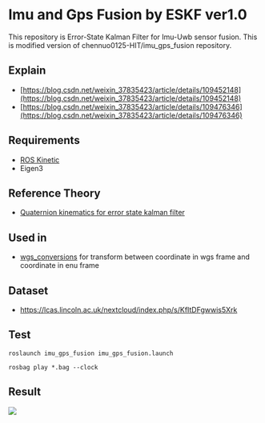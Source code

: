 # Imu and Gps Fusion by ESKF ver1.0
This repository is Error-State Kalman Filter for Imu-Uwb sensor fusion.
This is modified version of chennuo0125-HIT/imu_gps_fusion repository.
## Explain
- [https://blog.csdn.net/weixin_37835423/article/details/109452148](https://blog.csdn.net/weixin_37835423/article/details/109452148)
- [https://blog.csdn.net/weixin_37835423/article/details/109476346](https://blog.csdn.net/weixin_37835423/article/details/109476346)

## Requirements

- [ROS Kinetic](http://wiki.ros.org/kinetic/Installation/Ubuntu)
- Eigen3

## Reference Theory

- [Quaternion kinematics for error state kalman filter](http://www.iri.upc.edu/people/jsola/JoanSola/objectes/notes/kinematics.pdf)

## Used in

- [wgs_conversions]( https://github.com/gyjun0230/wgs_conversions ) for transform between coordinate in wgs frame and coordinate in enu frame

## Dataset

- https://lcas.lincoln.ac.uk/nextcloud/index.php/s/KfItDFgwwis5Xrk

## Test

```
roslaunch imu_gps_fusion imu_gps_fusion.launch
```

```
rosbag play *.bag --clock
```

## Result

![](result.png)
